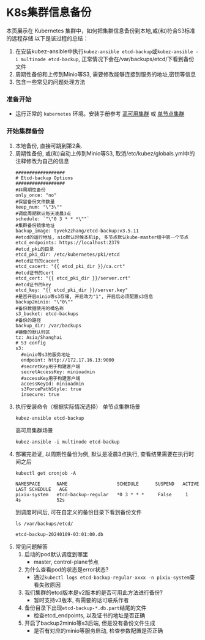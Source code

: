 # K8s集群信息备份
本页展示在 Kubernetes 集群中，如何把集群信息备份到本地,或(和)符合S3标准的远程存储.以下是该过程的总结：
1. 在安装kubez-ansible中执行`kubez-ansible etcd-backup`或`kubez-ansible -i multinode etcd-backup`, 正常情况下会在/var/backups/etcd/下看到备份文件
2. 周期性备份和上传到Minio等S3, 需要修改能够连接到服务的地址,密钥等信息
3. 包含一些常见的问题处理方法
### 准备开始
- 运行正常的 `kubernetes` 环境。安装手册参考 [高可用集群](../install/multinode.md) 或 [单节点集群](../install/all-in-one.md)
### 开始集群备份
1. 本地备份, 直接可跳到第2条.
2. 周期性备份, 或(和)自动上传到Minio等S3, 取消/etc/kubez/globals.yml中的注释修改为自己的信息
   ```shell
   ##################
   # Etcd-backup Options
   ##################
   #非周期性备份
   only_once: "no"
   #保留备份文件数量
   keep_num: "\"3\""
   #调度周期默认每天凌晨3点
   schedule: `"\"0 3 * * *\""`
   #集群备份镜像地址
   backup_image: tyvek2zhang/etcd-backup:v3.5.11
   #etcd的运行地址, aio默认时候本机ip, 多节点默认kube-master组中第一个节点
   etcd_endpoints: https://localhost:2379
   #etcd_pki的目录
   etcd_pki_dir: /etc/kubernetes/pki/etcd
   #etcd证书的cacert
   etcd_cacert: "{{ etcd_pki_dir }}/ca.crt"
   #etcd证书的cert
   etcd_cert: "{{ etcd_pki_dir }}/server.crt"
   #etcd证书的key
   etcd_key: "{{ etcd_pki_dir }}/server.key"
   #是否开启minio等s3存储, 开启改为"1", 开启后必须配置s3信息
   backup2minio: "\"0\""
   #备份数据使用的桶名称
   s3_bucket: etcd-backups
   #备份的路径
   backup_dir: /var/backups
   #镜像的默认时区
   tz: Asia/Shanghai
   # S3 config
   s3:
     #minio等s3的服务地址
     endpoint: http://172.17.16.13:9000
     #secretKey用于构建客户端
     secretAccessKey: minioadmin
     #accessKey用于构建客户端
     accessKeyId: minioadmin
     s3ForcePathStyle: true
     insecure: true
   ```
3. 执行安装命令（根据实际情况选择）
   单节点集群场景
   ```shell
   kubez-ansible etcd-backup
   ```
   高可用集群场景
   ```shell
   kubez-ansible -i multinode etcd-backup
   ```
4. 部署完验证, 以周期性备份为例, 默认是凌晨3点执行, 查看结果需要在执行时间之后
   ```shell
   kubectl get cronjob -A
   ```
   ```shell
   NAMESPACE      NAME                  SCHEDULE      SUSPEND   ACTIVE   LAST SCHEDULE   AGE
   pixiu-system   etcd-backup-regular   *0 3 * * *     False     1        4s             52s
   ```
   到调度时间后, 可在自定义的备份目录下看到备份文件
   ```shell
   ls /var/backups/etcd/
   ```
   ```shell
   etcd-backup-20240109-03:01:00.db
   ```
5. 常见问题解答
   1. 启动的pod默认调度到哪里
      - master, control-plane节点
   2. 为什么查看pod的状态是error状态?
      - 通过`kubectl logs etcd-backup-regular-xxxx -n pixiu-system`查看失败原因
   3. 我们集群的etcd版本是v2版本的是否可用此方法进行备份?
      - 暂时支持v3版本, 有需要的话可联系作者
   4. 备份目录下出现`etcd-backup-*.db.part`结尾的文件
      - 检查etcd_endpoints, 以及证书的地址是否正确
   5. 开启了backup2minio等s3后端, 但是没有备份文件生成
      - 是否有对应的minio等服务启动, 检查参数配置是否正确
